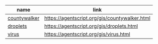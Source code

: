 name    | link
------- | ------
[countywalker](https://github.com/backspaces/agentscript/tree/master/gis/countywalker.html#L1) | https://agentscript.org/gis/countywalker.html
[droplets](https://github.com/backspaces/agentscript/tree/master/gis/droplets.html#L1) | https://agentscript.org/gis/droplets.html
[virus](https://github.com/backspaces/agentscript/tree/master/gis/virus.html#L1) | https://agentscript.org/gis/virus.html
